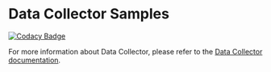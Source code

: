 # Data Collector Samples

[![Codacy Badge](https://api.codacy.com/project/badge/Grade/75fe8cc3286241afbc19fdebecf95c72)](https://www.codacy.com/manual/oranheim/data-collector-samples?utm_source=github.com&amp;utm_medium=referral&amp;utm_content=statisticsnorway/data-collector-samples&amp;utm_campaign=Badge_Grade)

For more information about Data Collector, please refer to the [Data Collector documentation](https://github.com/statisticsnorway/data-collector-project).
